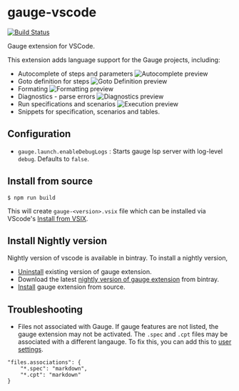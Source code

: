 # gauge-vscode

[![Build Status](https://travis-ci.org/getgauge/gauge-vscode.svg?branch=master)](https://travis-ci.org/getgauge/gauge-vscode)

Gauge extension for VSCode.

This extension adds language support for the Gauge projects, including:
* Autocomplete of steps and parameters
![Autocomplete preview](https://raw.githubusercontent.com/getgauge/gauge-vscode/master/images/autocomplete.gif)
* Goto definition for steps
![Goto Definition preview](https://raw.githubusercontent.com/getgauge/gauge-vscode/master/images/gotoDefinition.gif)
* Formating
![Formatting preview](https://raw.githubusercontent.com/getgauge/gauge-vscode/master/images/format.gif)
* Diagnostics - parse errors
![Diagnostics preview](https://raw.githubusercontent.com/getgauge/gauge-vscode/master/images/diagnostics.gif)
* Run specifications and scenarios
![Execution preview](https://raw.githubusercontent.com/getgauge/gauge-vscode/master/images/execute.gif)
* Snippets for specification, scenarios and tables.

## Configuration
* `gauge.launch.enableDebugLogs` :  Starts gauge lsp server with log-level `debug`. Defaults to `false`.

## Install from source

```shell
$ npm run build
```

This will create `gauge-<version>.vsix` file which can be installed via VScode's [Install from VSIX](https://code.visualstudio.com/docs/editor/extension-gallery#_install-from-a-vsix).

## Install Nightly version

Nightly version of vscode is available in bintray. To install a nightly version,
- [Uninstall](https://code.visualstudio.com/docs/editor/extension-gallery#_manage-extensions) existing version of gauge extension.
- Download the latest [nightly version of gauge extension](https://bintray.com/gauge/gauge-vscode/Nightly/_latestVersion) from bintray.
- [Install](https://code.visualstudio.com/docs/editor/extension-gallery#_install-from-a-vsix) gauge extension from source.

## Troubleshooting

- Files not associated with Gauge.
If gauge features are not listed, the gauge extension may not be activated. The `.spec` and `.cpt` files may be associated with a different langauge. To fix this, you can add this to [user settings](https://code.visualstudio.com/docs/getstarted/settings).
```
"files.associations": {
	"*.spec": "markdown",
	"*.cpt": "markdown"
}
```
